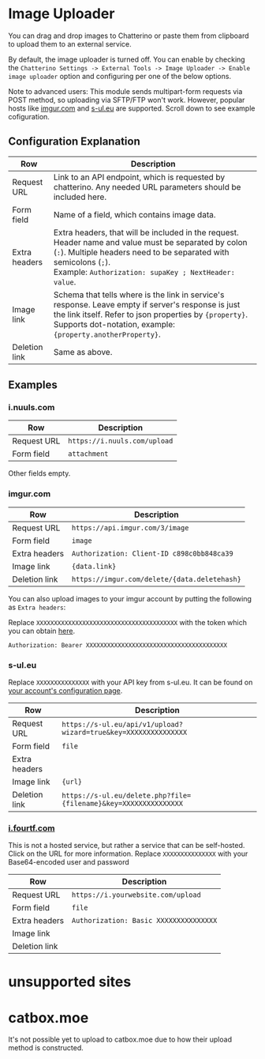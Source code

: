 # Image Uploader
You can drag and drop images to Chatterino or paste them from clipboard to upload them to an external service.

By default, the image uploader is turned off. You can enable by checking the `Chatterino Settings -> External Tools -> Image Uploader -> Enable image uploader` option and configuring per one of the below options.

Note to advanced users: This module sends multipart-form requests via POST method, so uploading via SFTP/FTP won't work.
However, popular hosts like [imgur.com](https://imgur.com) and [s-ul.eu](https://s-ul.eu) are supported. Scroll down to see example cofiguration.

## Configuration Explanation
|Row|Description|
|-|-|
|Request URL|Link to an API endpoint, which is requested by chatterino. Any needed URL parameters should be included here.|
|Form field|Name of a field, which contains image data.|
|Extra headers|Extra headers, that will be included in the request. Header name and value must be separated by colon (`:`). Multiple headers need to be separated with semicolons (`;`).<br>Example: `Authorization: supaKey ; NextHeader: value`.|
|Image link|Schema that tells where is the link in service's response. Leave empty if server's response is just the link itself. Refer to json properties by `{property}`. Supports dot-notation, example: `{property.anotherProperty}`.|
|Deletion link|Same as above.|

## Examples
### i.nuuls.com

|Row|Description|
|-|-|
|Request URL|`https://i.nuuls.com/upload`|
|Form field|`attachment`|

Other fields empty.

### imgur.com
|Row|Description|
|-|-|
|Request URL|`https://api.imgur.com/3/image`|
|Form field|`image`|
|Extra headers|`Authorization: Client-ID c898c0bb848ca39`|
|Image link|`{data.link}`|
|Deletion link|`https://imgur.com/delete/{data.deletehash}`|

You can also upload images to your imgur account by putting the following as `Extra headers`:

Replace `XXXXXXXXXXXXXXXXXXXXXXXXXXXXXXXXXXXXXXXX` with the token which you can obtain [here](https://zneix.eu/imgurauth).

`Authorization: Bearer XXXXXXXXXXXXXXXXXXXXXXXXXXXXXXXXXXXXXXXX`

### s-ul.eu
Replace `XXXXXXXXXXXXXXX` with your API key from s-ul.eu. It can be found on [your account's configuration page](https://s-ul.eu/account/configurations).

|Row|Description|
|-|-|
|Request URL|`https://s-ul.eu/api/v1/upload?wizard=true&key=XXXXXXXXXXXXXXX`|
|Form field|`file`|
|Extra headers||
|Image link|`{url}`|
|Deletion link|`https://s-ul.eu/delete.php?file={filename}&key=XXXXXXXXXXXXXXX`|

### [i.fourtf.com](https://github.com/fourtf/i)
This is not a hosted service, but rather a service that can be self-hosted. Click on the URL for more information.
Replace `XXXXXXXXXXXXXXX` with your Base64-encoded user and password

|Row|Description|
|-|-|
|Request URL|`https://i.yourwebsite.com/upload`|
|Form field|`file`|
|Extra headers|`Authorization: Basic XXXXXXXXXXXXXXX`|
|Image link||
|Deletion link||
# unsupported sites
# catbox.moe
It's not possible yet to upload to catbox.moe due to how their upload method is constructed.



